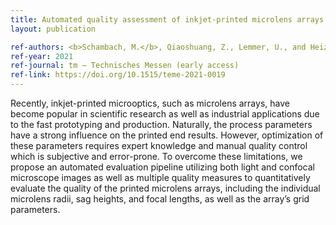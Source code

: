 ```yaml
---
title: Automated quality assessment of inkjet-printed microlens arrays
layout: publication

ref-authors: <b>Schambach, M.</b>, Qiaoshuang, Z., Lemmer, U., and Heizmann, M.
ref-year: 2021
ref-journal: tm – Technisches Messen (early access)
ref-link: https://doi.org/10.1515/teme-2021-0019
---
```


Recently, inkjet-printed microoptics, such as microlens arrays, have become popular in scientific research as well as industrial applications due to the fast prototyping and production. Naturally, the process parameters have a strong influence on the printed end results. However, optimization of these parameters requires expert knowledge and manual quality control which is subjective and error-prone. To overcome these limitations, we propose an automated evaluation pipeline utilizing both light and confocal microscope images as well as multiple quality measures to quantitatively evaluate the quality of the printed microlens arrays, including the individual microlens radii, sag heights, and focal lengths, as well as the array’s grid parameters.
